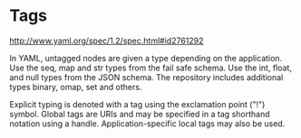 # Tags

http://www.yaml.org/spec/1.2/spec.html#id2761292

In YAML, untagged nodes are given a type depending on the application.
Use the seq, map and str types from the fail safe schema.
Use the int, float, and null types from the JSON schema.
The repository includes additional types binary, omap, set and others.

Explicit typing is denoted with a tag using the exclamation point ("!") symbol.
Global tags are URIs and may be specified in a tag shorthand notation using a handle.
Application-specific local tags may also be used.
